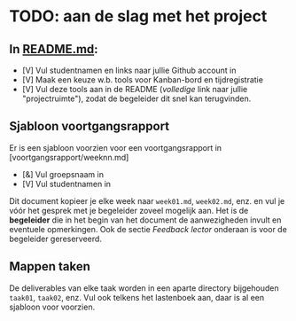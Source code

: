 ﻿# TODO: aan de slag met het project

## In [README.md](README.md):

- [V] Vul studentnamen en links naar jullie Github account in
- [V] Maak een keuze w.b. tools voor Kanban-bord en tijdregistratie
- [V] Vul deze tools aan in de README (*volledige* link naar jullie "projectruimte"), zodat de begeleider dit snel kan terugvinden.

## Sjabloon voortgangsrapport

Er is een sjabloon voorzien voor een voortgangsrapport in [voortgangsrapport/weeknn.md]

- [&] Vul groepsnaam in
- [V] Vul studentnamen in

Dit document kopieer je elke week naar `week01.md`, `week02.md`, enz. en vul je vóór het gesprek met je begeleider zoveel mogelijk aan. Het is de **begeleider** die in het begin van het document de aanwezigheden invult en eventuele opmerkingen. Ook de sectie *Feedback lector* onderaan is voor de begeleider gereserveerd.

## Mappen taken

De deliverables van elke taak worden in een aparte directory bijgehouden `taak01`, `taak02`, enz. Vul ook telkens het lastenboek aan, daar is al een sjabloon voor voorzien.


